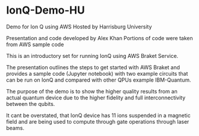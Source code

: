 # IonQ-Demo-HU
Demo for Ion Q using AWS
Hosted by Harrisburg University

Presentation and code developed by Alex Khan 
Portions of code were taken from AWS sample code


This is an introductory set for running IonQ using AWS Braket Service.

The presentation outlines the steps to get started with AWS Braket and 
provides a sample code (Jupyter notebook) with two example circuits
that can be run on IonQ and compared with other QPUs example IBM-Quantum.

The purpose of the demo is to show the higher quality results from an
actual quantum device due to the higher fidelity and full interconnectivity 
between the qubits.

It cant be overstated, that IonQ device has 11 ions suspended in a magnetic
field and are being used to compute through gate operations through laser beams. 
